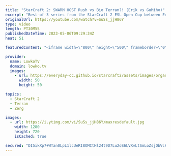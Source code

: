 ```yaml
---
title: "StarCraft 2: SWARM HOST Rush vs Bio Terran?! (Erik vs GuMiho)"
excerpt: "Best-of-3 series from the StarCraft 2 ESL Open Cup between Erik (Zerg) and GuMiho. In this series Erik decides to go for some very strange build orders vs Terran. Support my work: https://patreon.com/lowkotv Lowko Merch: https://lowko.shop  Dark vs Erik: https://youtu.be/InNm98MUfSg  My YouTube channels:"
originalUrl: https://youtube.com/watch?v=SuSs_jjH86Y
type: video
length: PT30M5S
publishedDateTime: 2023-05-06T09:29:34Z
heat: 51

featuredContent: "<iframe width=\"800\" height=\"500\" frameborder=\"0\" src=\"https://www.youtube.com/embed/SuSs_jjH86Y\" allow=\"accelerometer; autoplay; encrypted-media; gyroscope; picture-in-picture\" allowfullscreen></iframe>"

provider:
  name: LowkoTV
  domain: lowko.tv
  images:
    - url: https://everyday-cc.github.io/starcraft2/assets/images/organizations/lowko.tv-50x50.jpg
      width: 50
      height: 50

topics:
  - StarCraft 2
  - Terran
  - Zerg

images:
  - url: https://i.ytimg.com/vi/SuSs_jjH86Y/maxresdefault.jpg
    width: 1280
    height: 720
    isCached: true

secured: "DI5ikXp7+WTan0LpL1lcUeRI8OMCtHl24t9D7Lu2oS6LVXvLtSmLoZsjObVcHs5pMrkyGkvoQ6aHsEYqYMm/8rWC3y6Gvk1HUAKSAbFfnAch2G6h9Z3/4YzLuVWQnl6g+iDnZ7cD6YU60wd4ovmtzx3vigNnggklKgbhSMn7iJ9a4GltNlRvFBEUlNKnuhwEHr5v+DXilMs8t14VhFWYmIfTDHlEFzo3UCrDYK7PywUCxrrVZsIQb9gCwJheuir0U2NLPA/PuqoHqA03MVvydB40Re8PWevyQi/tW9U46AZ9rW4k3Tqs3AKT8LxRNA7BWR+pP91SsQEtc+fx1p6lnyPySJsEdr42JIK0hp0TNczqjpe/IPzLs+NCXsbUYkiPS1fEDqVk0IJL2t/Hu1FY8xOIfzffGT+sWp6VZfHdErw=;TP1gEOVFrIMwbihmyJgesg=="
---
```


